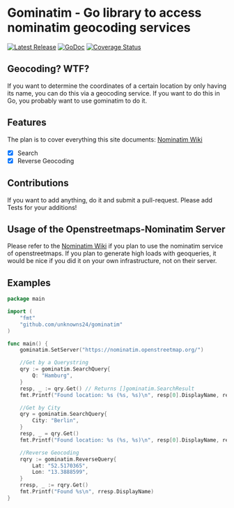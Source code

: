 # Gominatim - Go library to access nominatim geocoding services

[![Latest Release](https://img.shields.io/github/release/unknowns24/gominatim.svg)](https://github.com/unknowns24/gominatim/releases)
[![GoDoc](https://godoc.org/github.com/golang/gddo?status.svg)](https://godoc.org/github.com/unknowns24/gominatim)
[![Coverage Status](https://coveralls.io/repos/github/unknowns24/gominatim/badge.svg?branch=master)](https://coveralls.io/github/unknowns24/gominatim?branch=master)

## Geocoding? WTF?

If you want to determine the coordinates of a certain location by only having its
name, you can do this via a geocoding service. If you want to do this in Go, you
probably want to use gominatim to do it.

## Features

The plan is to cover everything this site documents:
[Nominatim Wiki](http://wiki.openstreetmap.org/wiki/Nominatim)

-   [x] Search
-   [x] Reverse Geocoding

## Contributions

If you want to add anything, do it and submit a pull-request.
Please add Tests for your additions!

## Usage of the Openstreetmaps-Nominatim Server

Please refer to the [Nominatim Wiki](http://wiki.openstreetmap.org/wiki/Nominatim)
if you plan to use the nominatim service of openstreetmaps. If you plan to generate
high loads with geoqueries, it would be nice if you did it on your own infrastructure, not on
their server.

## Examples

```go
package main

import (
	"fmt"
	"github.com/unknowns24/gominatim"
)

func main() {
	gominatim.SetServer("https://nominatim.openstreetmap.org/")

	//Get by a Querystring
	qry := gominatim.SearchQuery{
		Q: "Hamburg",
	}
	resp, _ := qry.Get() // Returns []gominatim.SearchResult
	fmt.Printf("Found location: %s (%s, %s)\n", resp[0].DisplayName, resp[0].Lat, resp[0].Lon)

	//Get by City
	qry = gominatim.SearchQuery{
		City: "Berlin",
	}
	resp, _ = qry.Get()
	fmt.Printf("Found location: %s (%s, %s)\n", resp[0].DisplayName, resp[0].Lat, resp[0].Lon)

	//Reverse Geocoding
	rqry := gominatim.ReverseQuery{
		Lat: "52.5170365",
		Lon: "13.3888599",
	}
	rresp, _ := rqry.Get()
	fmt.Printf("Found %s\n", rresp.DisplayName)
}
```
